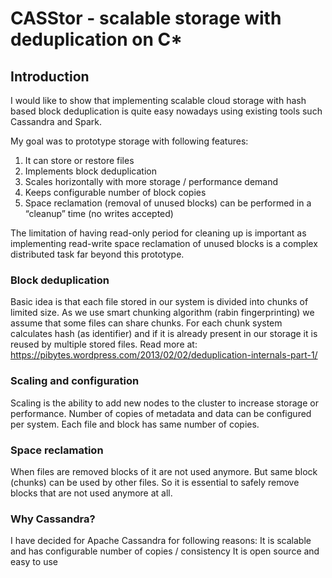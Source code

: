# CASStor - scalable storage with deduplication on C*

## Introduction
I would like to show that implementing scalable cloud storage with hash based block deduplication 
is quite easy nowadays using existing tools such Cassandra and Spark. 

My goal was to prototype storage with following features:

1. It can store or restore files
2. Implements block deduplication
3. Scales horizontally with more storage / performance demand
4. Keeps configurable number of block copies
5. Space reclamation (removal of unused blocks) can be performed in a “cleanup” time (no writes accepted)

The limitation of having read-only period for cleaning up is important 
as implementing read-write space reclamation of unused blocks is a complex distributed task far beyond this prototype.

### Block deduplication
Basic idea is that each file stored in our system is divided into chunks of limited size. 
As we use smart chunking algorithm (rabin fingerprinting) we assume that some files can share chunks. 
For each chunk system calculates hash (as identifier) and if it is already present in our storage 
it is reused by multiple stored files.
Read more at: https://pibytes.wordpress.com/2013/02/02/deduplication-internals-part-1/

### Scaling and configuration
Scaling is the ability to add new nodes to the cluster to increase storage or performance.
Number of copies of metadata and data can be configured per system.
Each file and block has same number of copies.

### Space reclamation
When files are removed blocks of it are not used anymore. 
But same block (chunks) can be used by other files. 
So it is essential to safely remove blocks that are not used anymore at all.

### Why Cassandra?
I have decided for Apache Cassandra for following reasons:
It is scalable and has configurable number of copies / consistency
It is open source and easy to use

